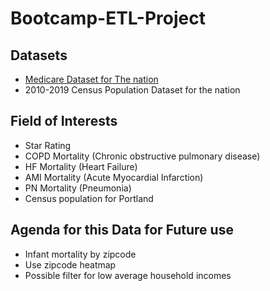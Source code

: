 # Bootcamp-ETL-Project

## Datasets

  - [Medicare Dataset for The nation](Resources/cms_data_2.csv)
  - 2010-2019 Census Population Dataset for the nation

## Field of Interests

  - Star Rating
  - COPD Mortality (Chronic obstructive pulmonary disease)
  - HF Mortality (Heart Failure)
  - AMI Mortality (Acute Myocardial Infarction)
  - PN Mortality (Pneumonia)
  - Census population for Portland

## Agenda for this Data for Future use

  - Infant mortality by zipcode
  - Use zipcode heatmap
  - Possible filter for low average household incomes